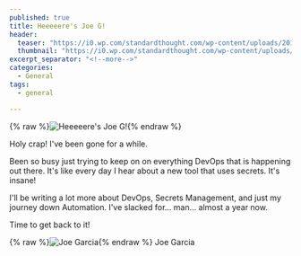 ```yaml
---
published: true
title: Heeeeere's Joe G!
header:
  teaser: "https://i0.wp.com/standardthought.com/wp-content/uploads/2018/05/Blogg.jpg"
  thumbnail: "https://i0.wp.com/standardthought.com/wp-content/uploads/2018/05/Blogg.jpg"
excerpt_separator: "<!--more-->"
categories:
  - General
tags:
  - general

---
```


{% raw %}![Heeeeere's Joe G!](https://i0.wp.com/standardthought.com/wp-content/uploads/2018/05/Blogg.jpg){% endraw %}

Holy crap!  I've been gone for a while.

Been so busy just trying to keep on on everything DevOps that is happening out there.  It's like every day I hear about a new tool that uses secrets.  It's insane!

I'll be writing a lot more about DevOps, Secrets Management, and just my journey down Automation.  I've slacked for... man... almost a year now.

Time to get back to it!

{% raw %}![Joe Garcia](https://joeco.de/assets/images/apple-icon-precomposed.png){% endraw %} Joe Garcia
